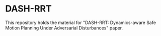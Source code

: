 # DASH-RRT
This repository holds the material for "DASH-RRT: Dynamics-aware Safe Motion Planning Under Adversarial Disturbances" paper.
